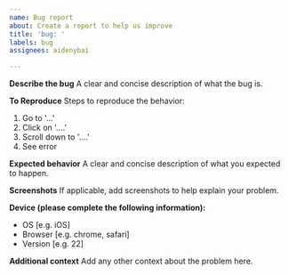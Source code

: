 ```yaml
---
name: Bug report
about: Create a report to help us improve
title: 'bug: '
labels: bug
assignees: aidenybai

---
```


**Describe the bug**
A clear and concise description of what the bug is.

**To Reproduce**
Steps to reproduce the behavior:
1. Go to '...'
2. Click on '....'
3. Scroll down to '....'
4. See error

**Expected behavior**
A clear and concise description of what you expected to happen.

**Screenshots**
If applicable, add screenshots to help explain your problem.

**Device (please complete the following information):**
 - OS [e.g. iOS]
 - Browser [e.g. chrome, safari]
 - Version [e.g. 22]

**Additional context**
Add any other context about the problem here.
